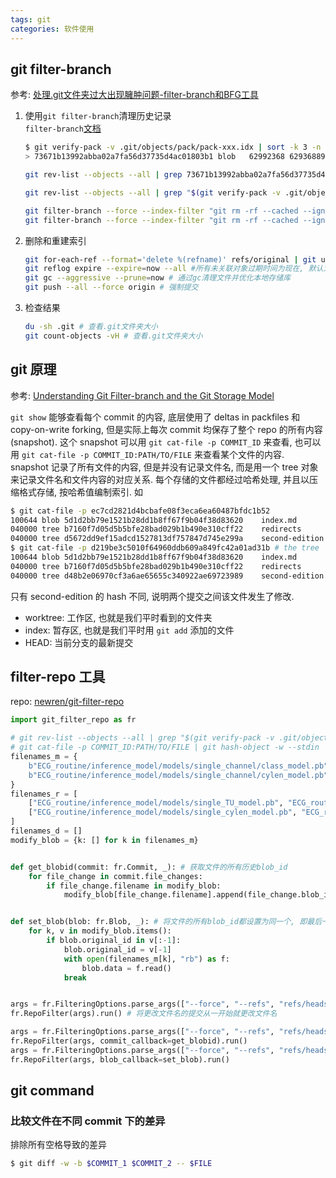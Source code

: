 ```yaml
---
tags: git
categories: 软件使用
---
```

## git filter-branch
参考: [处理.git文件夹过大出现臃肿问题-filter-branch和BFG工具](https://blog.csdn.net/2301_78834737/article/details/131741155)

1. 使用`git filter-branch`清理历史记录  
`filter-branch`[文档](https://git-scm.com/docs/git-filter-branch)
    ```bash
    $ git verify-pack -v .git/objects/pack/pack-xxx.idx | sort -k 3 -n | tail -3 # 查看大文件信息
    > 73671b13992abba02a7fa56d37735d4ac01803b1 blob   62992368 62936889 132214388

    git rev-list --objects --all | grep 73671b13992abba02a7fa56d37735d4ac01803b1 # 查看大文件的路径

    git rev-list --objects --all | grep "$(git verify-pack -v .git/objects/pack/*.idx | sort -k 3 -n | tail -10 | awk '{print$1}')" # 查询前10个大文件

    git filter-branch --force --index-filter "git rm -rf --cached --ignore-unmatch 文件名" --prune-empty --tag-name-filter cat -- --all # 在所有分支上删除该文件
    git filter-branch --force --index-filter "git rm -rf --cached --ignore-unmatch 文件名" --prune-empty --tag-name-filter cat -- HEAD # 只在当前分支删除该文件
    ```
2. 删除和重建索引
    ```bash
    git for-each-ref --format='delete %(refname)' refs/original | git update-ref --stdin # 删除原始备份
    git reflog expire --expire=now --all #所有未关联对象过期时间为现在, 默认为90天
    git gc --aggressive --prune=now # 通过gc清理文件并优化本地存储库
    git push --all --force origin # 强制提交
    ```
3. 检查结果
    ```bash
    du -sh .git # 查看.git文件夹大小
    git count-objects -vH # 查看.git文件夹大小
    ```

## git 原理
参考: [Understanding Git Filter-branch and the Git Storage Model](https://manishearth.github.io/blog/2017/03/05/understanding-git-filter-branch/)

`git show` 能够查看每个 commit 的内容, 底层使用了 deltas in packfiles 和 copy-on-write forking, 但是实际上每次 commit 均保存了整个 repo 的所有内容(snapshot). 这个 snapshot 可以用 `git cat-file -p COMMIT_ID` 来查看, 也可以用 `git cat-file -p COMMIT_ID:PATH/TO/FILE` 来查看某个文件的内容.  
snapshot 记录了所有文件的内容, 但是并没有记录文件名, 而是用一个 tree 对象来记录文件名和文件内容的对应关系. 每个存储的文件都经过哈希处理, 并且以压缩格式存储, 按哈希值编制索引. 如
```bash
$ git cat-file -p ec7cd2821d4bcbafe08f3eca6ea60487bfdc1b52
100644 blob 5d1d2bb79e1521b28dd1b8ff67f9b04f38d83620    index.md
040000 tree b7160f7d05d5b5bfe28bad029b1b490e310cff22    redirects
040000 tree d5672dd9ef15adcd1527813df757847d745e299a    second-edition
$ git cat-file -p d219be3c5010f64960ddb609a849fc42a01ad31b # the tree
100644 blob 5d1d2bb79e1521b28dd1b8ff67f9b04f38d83620    index.md
040000 tree b7160f7d05d5b5bfe28bad029b1b490e310cff22    redirects
040000 tree d48b2e06970cf3a6ae65655c340922ae69723989    second-edition
```
只有 second-edition 的 hash 不同, 说明两个提交之间该文件发生了修改.

- worktree: 工作区, 也就是我们平时看到的文件夹
- index: 暂存区, 也就是我们平时用 `git add` 添加的文件
- HEAD: 当前分支的最新提交

## filter-repo 工具
repo: [newren/git-filter-repo](https://github.com/newren/git-filter-repo)
```python
import git_filter_repo as fr

# git rev-list --objects --all | grep "$(git verify-pack -v .git/objects/pack/*.idx | sort -k 3 -n | tail -20 | awk '{print$1}')" | cut -d " " -f 2 | sort -u
# git cat-file -p COMMIT_ID:PATH/TO/FILE | git hash-object -w --stdin
filenames_m = {
    b"ECG_routine/inference_model/models/single_channel/class_model.pb": r"D:/code/ecg_routine/models/single_channel/class_model.pb",
    b"ECG_routine/inference_model/models/single_channel/cylen_model.pb": r"D:/code/ecg_routine/models/single_channel/cylen_model.pb",
}
filenames_r = [
    ["ECG_routine/inference_model/models/single_TU_model.pb", "ECG_routine/inference_model/models/single_T_model.pb"],
    ["ECG_routine/inference_model/models/single_cylen_model.pb", "ECG_routine/inference_model/models/single_channel/cylen_model.pb"],
]
filenames_d = []
modify_blob = {k: [] for k in filenames_m}


def get_blobid(commit: fr.Commit, _): # 获取文件的所有历史blob_id
    for file_change in commit.file_changes:
        if file_change.filename in modify_blob:
            modify_blob[file_change.filename].append(file_change.blob_id)


def set_blob(blob: fr.Blob, _): # 将文件的所有blob_id都设置为同一个, 即最后一个
    for k, v in modify_blob.items():
        if blob.original_id in v[:-1]:
            blob.original_id = v[-1]
            with open(filenames_m[k], "rb") as f:
                blob.data = f.read()
            break


args = fr.FilteringOptions.parse_args(["--force", "--refs", "refs/heads/backup", "--invert-paths"] + " ".join([f"--path-rename {i[1]}:{i[1]}.new" for i in filenames_r]).split(" ") + " ".join([f"--path-rename {i[0]}:{i[1]}" for i in filenames_r]).split(" ") + " ".join([f"--path-rename {i[1]}.new:{i[1]}" for i in filenames_r]).split(" "))
fr.RepoFilter(args).run() # 将更改文件名的提交从一开始就更改文件名

args = fr.FilteringOptions.parse_args(["--force", "--refs", "refs/heads/backup2"])
fr.RepoFilter(args, commit_callback=get_blobid).run()
args = fr.FilteringOptions.parse_args(["--force", "--refs", "refs/heads/backup2"])
fr.RepoFilter(args, blob_callback=set_blob).run()
```

## git command
### 比较文件在不同 commit 下的差异
排除所有空格导致的差异
```bash
$ git diff -w -b $COMMIT_1 $COMMIT_2 -- $FILE
```
